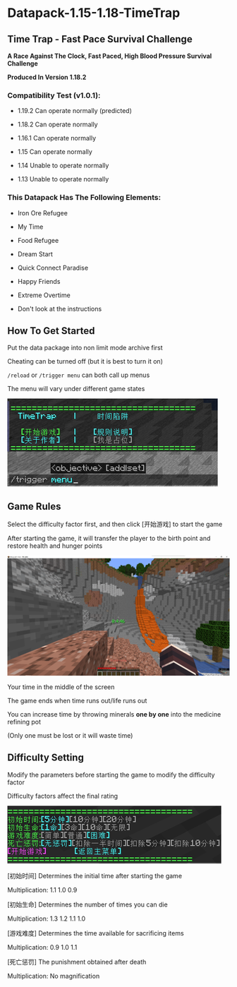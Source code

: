 # Datapack-1.15-1.18-TimeTrap
## Time Trap - Fast Pace Survival Challenge

**A Race Against The Clock, Fast Paced, High Blood Pressure Survival Challenge**

**Produced In Version 1.18.2**

### Compatibility Test (v1.0.1):

- 1.19.2 Can operate normally (predicted)

- 1.18.2 Can operate normally

- 1.16.1 Can operate normally

- 1.15 Can operate normally

- 1.14 Unable to operate normally

- 1.13 Unable to operate normally


### This Datapack Has The Following Elements:

- Iron Ore Refugee 

- My Time 

- Food Refugee 

- Dream Start

- Quick Connect Paradise

- Happy Friends

- Extreme Overtime

- Don't look at the instructions

## How To Get Started

Put the data package into non limit mode archive first

Cheating can be turned off (but it is best to turn it on)

` /reload ` or ` /trigger menu ` can both call up menus

The menu will vary under different game states

![1.png](images/1.png)

## Game Rules

Select the difficulty factor first, and then click [开始游戏] to start the game

After starting the game, it will transfer the player to the birth point and restore health and hunger points

![2.png](images/2.png)

Your time in the middle of the screen

The game ends when time runs out/life runs out

You can increase time by throwing minerals **one by one** into the medicine refining pot

(Only one must be lost or it will waste time)

## Difficulty Setting

Modify the parameters before starting the game to modify the difficulty factor

Difficulty factors affect the final rating

![3.png](images/3.png)

[初始时间] Determines the initial time after starting the game

Multiplication: 1.1 1.0 0.9

[初始生命] Determines the number of times you can die

Multiplication: 1.3 1.2 1.1 1.0

[游戏难度] Determines the time available for sacrificing items

Multiplication: 0.9 1.0 1.1

[死亡惩罚] The punishment obtained after death

Multiplication: No magnification
